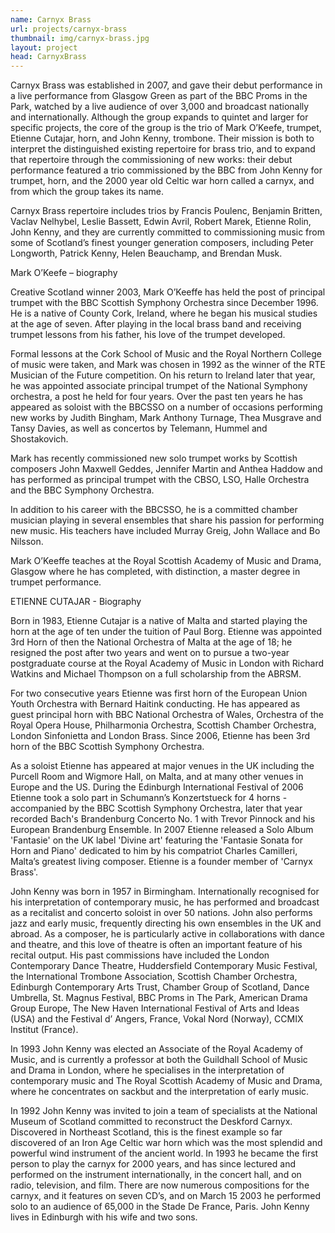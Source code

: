 ```yaml
---
name: Carnyx Brass
url: projects/carnyx-brass
thumbnail: img/carnyx-brass.jpg
layout: project
head: CarnyxBrass 
---
```

Carnyx Brass was established in 2007, and gave their debut performance in a live performance from Glasgow Green as part of the BBC Proms in the Park, watched by a live audience of over 3,000 and broadcast nationally and internationally. Although the group expands to quintet and larger for specific projects, the core of the group is the trio of Mark O’Keefe, trumpet, Etienne Cutajar, horn, and John Kenny, trombone. Their mission is both to interpret the distinguished existing repertoire for brass trio, and to expand that repertoire through the commissioning of new works: their debut performance featured a trio commissioned by the BBC from John Kenny for trumpet, horn, and the 2000 year old Celtic war horn called a carnyx, and from which the group takes its name. 

Carnyx Brass repertoire includes trios by Francis Poulenc, Benjamin Britten, Vaclav Nelhybel, Leslie Bassett, Edwin Avril, Robert Marek, Etienne Rolin, John Kenny, and they are currently committed to commissioning music from some of Scotland’s finest younger generation composers, including Peter Longworth, Patrick Kenny, Helen Beauchamp, and Brendan Musk.



Mark O’Keefe – biography

Creative Scotland winner 2003, Mark O’Keeffe has held the post of principal trumpet with the BBC Scottish Symphony Orchestra since December 1996. He is a native of County Cork, Ireland, where he began his musical studies at the age of seven. After playing in the local brass band and receiving trumpet lessons from his father, his love of the trumpet developed. 

Formal lessons at the Cork School of Music and the Royal Northern College of music were taken, and Mark was chosen in 1992 as the winner of the RTE Musician of the Future competition. On his return to Ireland later that year, he was appointed associate principal trumpet of the National Symphony orchestra, a post he held for four years. Over the past ten years he has appeared as soloist with the BBCSSO on a number of occasions performing new works by Judith Bingham, Mark Anthony Turnage, Thea Musgrave and Tansy Davies, as well as concertos by Telemann, Hummel and Shostakovich.

Mark has recently commissioned new solo trumpet works by Scottish composers John Maxwell Geddes, Jennifer Martin and Anthea Haddow and has performed as principal trumpet with the CBSO, LSO, Halle Orchestra and the BBC Symphony Orchestra.

In addition to his career with the BBCSSO, he is a committed chamber musician playing in several ensembles that share his passion for performing new music. His teachers have included Murray Greig, John Wallace and Bo Nilsson. 

Mark O’Keeffe teaches at the Royal Scottish Academy of Music and Drama, Glasgow where he has completed, with distinction, a master degree in trumpet performance. 

ETIENNE CUTAJAR - Biography
 
 
Born in 1983, Etienne Cutajar is a native of Malta and started playing the horn at the age of ten under the tuition of Paul Borg. Etienne was appointed 3rd Horn of then the National Orchestra of Malta at the age of 18; he resigned the post after two years and went on to pursue a two-year postgraduate course at the Royal Academy of Music in London with Richard Watkins and Michael Thompson on a full scholarship from the ABRSM.
 
For two consecutive years Etienne was first horn of the European Union Youth Orchestra with Bernard Haitink conducting. He has appeared as guest principal horn with BBC National Orchestra of Wales, Orchestra of the Royal Opera House, Philharmonia Orchestra, Scottish Chamber Orchestra, London Sinfonietta and London Brass. Since 2006, Etienne has been 3rd horn of the BBC Scottish Symphony Orchestra.
 
As a soloist Etienne has appeared at major venues in the UK including the Purcell Room and Wigmore Hall, on Malta, and at many other venues in Europe and the US. During the Edinburgh International Festival of 2006 Etienne took a solo part in Schumann’s Konzertstueck for 4 horns - accompanied by the BBC Scottish Symphony Orchestra, later that year recorded Bach's Brandenburg Concerto No. 1 with Trevor Pinnock and his European Brandenburg Ensemble.  In 2007 Etienne released a Solo Album 'Fantasie' on the UK label 'Divine art' featuring the 'Fantasie Sonata for Horn and Piano' dedicated to him by his compatriot Charles Camilleri, Malta’s greatest living composer.  Etienne is a founder member of 'Carnyx Brass'.

 


John Kenny was born in 1957 in Birmingham. Internationally recognised for his interpretation of contemporary music, he has performed and broadcast as a recitalist and concerto soloist in over 50 nations. John also performs jazz and early music, frequently directing his own ensembles in the UK and abroad.  As a composer, he is particularly active in collaborations with dance and theatre, and this love of theatre is often an important feature of his recital output. His past commissions have included the London Contemporary Dance Theatre, Huddersfield Contemporary Music Festival, the International Trombone Association, Scottish Chamber Orchestra, Edinburgh Contemporary Arts Trust, Chamber Group of Scotland, Dance Umbrella, St. Magnus Festival, BBC Proms in The Park, American Drama Group Europe, The New Haven International Festival of Arts and Ideas (USA) and the Festival d’ Angers, France, Vokal Nord (Norway), CCMIX Institut (France).


In 1993 John Kenny was elected an Associate of the Royal Academy of Music, and is currently a professor at both the Guildhall School of Music and Drama in London, where he specialises in the interpretation of contemporary music and The Royal Scottish Academy of Music and Drama, where he concentrates on sackbut and the interpretation of early music. 

In 1992 John Kenny was invited to join a team of specialists at the National Museum of Scotland committed to reconstruct the Deskford Carnyx. Discovered in Northeast Scotland, this is the finest example so far discovered of an Iron Age Celtic war horn which was the most splendid and powerful wind instrument of the ancient world. In 1993 he became the first person to play the carnyx for 2000 years, and has since lectured and performed on the instrument internationally, in the concert hall, and on radio, television, and film. There are now numerous compositions for the carnyx, and it features on seven CD’s, and on March 15 2003 he performed solo to an audience of 65,000 in the Stade De France, Paris. John Kenny lives in Edinburgh with his wife and two sons.
